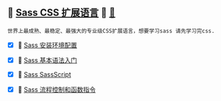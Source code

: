 :checkered_flag: [Sass CSS 扩展语言](https://www.sass.hk/) :blue_heart:
<a id="top" href="#top">  :maple_leaf:</a> 
----
`世界上最成熟、最稳定、最强大的专业级CSS扩展语言，想要学习sass 请先学习完css.`

 - [x] 	:maple_leaf: [Sass 安装环境配置](https://github.com/kickgod/Front-End/blob/master/Sass/InstallSass.md)
 
 - [x] 	:maple_leaf: [Sass 基本语法入门](https://github.com/kickgod/Front-End/blob/master/Sass/SassBasiSytnax.md)
  
 - [x] 	:maple_leaf: [Sass SassScript](https://github.com/kickgod/Front-End/blob/master/Sass/SassScriptSupport.md)  

 - [x]  :maple_leaf: [Sass 流程控制和函数指令](https://github.com/kickgod/Front-End/blob/master/Sass/SassProcessControl.md)
 







